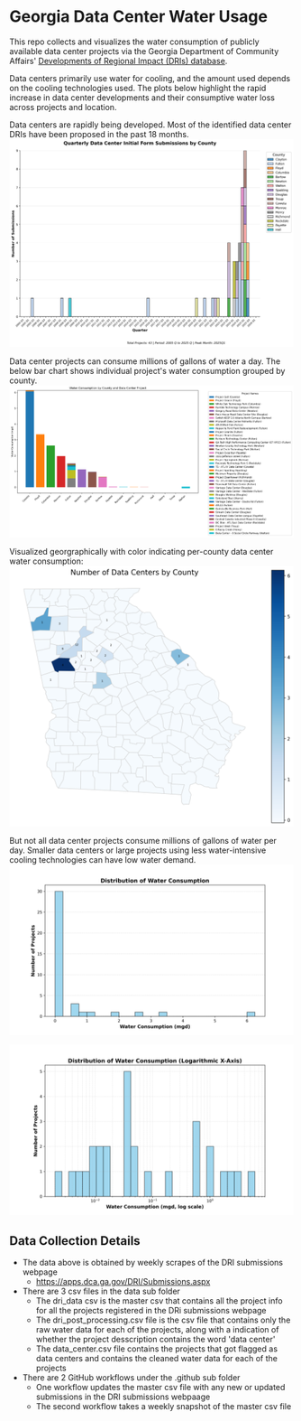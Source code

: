 # Georgia Data Center Water Usage

This repo collects and visualizes the water consumption of publicly available data center projects via the Georgia Department of Community Affairs' [Developments of Regional Impact (DRIs) database](https://apps.dca.ga.gov/DRI/default.aspx).

Data centers primarily use water for cooling, and the amount used depends on the cooling technologies used. The plots below highlight the rapid increase in data center developments and their consumptive water loss across projects and location.

Data centers are rapidly being developed. Most of the identified data center DRIs have been proposed in the past 18 months.
![data_center_data_center_timeline_matplotlib](visualizations/quarterly_data_center_submissions.png)


Data center projects can consume millions of gallons of water a day. The below bar chart shows individual project's water consumption grouped by county.
![data_center_water_data_bar_chart_matplotlib](visualizations/data_center_water_data_bar_chart_matplotlib.png)

Visualized georgraphically with color indicating per-county data center water consumption:
![data_center_water_data_county_map_matplotlib](visualizations/data_center_water_data_county_map_matplotlib.png)

But not all data center projects consume millions of gallons of water per day. Smaller data centers or large projects using less water-intensive cooling technologies can have low water demand.
![data_center_water_consumption_histogram_matplotlib](visualizations/data_center_water_consumption_histogram_matplotlib.png)

![data_center_water_consumption_histogram_matplotlib](visualizations/data_center_water_consumption_log_histogram_matplotlib.png)
## Data Collection Details
* The data above is obtained by weekly scrapes of the DRI submissions webpage
  - https://apps.dca.ga.gov/DRI/Submissions.aspx
* There are 3 csv files in the data sub folder
  - The dri_data csv is the master csv that contains all the project info for all the projects registered in the DRi submissions webpage
  - The dri_post_processing.csv file is the csv file that contains only the raw water data for each of the projects, along with a indication of whether the project desscription contains the word 'data center'
  - The data_center.csv file contains the projects that got flagged as data centers and contains the cleaned water data for each of the projects
* There are 2 GitHub workflows under the .github sub folder
  - One workflow updates the master csv file with any new or updated submissions in the DRI submissions webpaage
  - The second workflow takes a weekly snapshot of the master csv file
